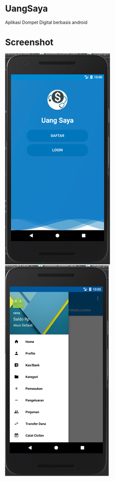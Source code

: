 # UangSaya
Aplikasi Dompet Digital berbasis android

# Screenshot

![Example Image](https://github.com/shenda94/UangSaya/blob/master/Capture.PNG)
![Example Image](https://github.com/shenda94/UangSaya/blob/master/Capture1.PNG)
